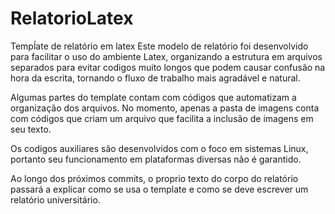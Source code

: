 # RelatorioLatex
Tempĺate de relatório em latex
Este modelo de relatório foi desenvolvido para facilitar o uso do ambiente Latex, organizando a estrutura em arquivos separados para evitar codigos muito longos que podem causar confusão na hora da escrita, tornando o fluxo de trabalho mais agradável e natural.

Algumas partes do template contam com códigos que automatizam a organização dos arquivos. No momento, apenas a pasta de imagens conta com códigos que criam um arquivo que facilita a inclusão de imagens em seu texto.

Os codigos auxiliares são desenvolvidos com o foco em sistemas Linux, portanto seu funcionamento em plataformas diversas não é garantido.

Ao longo dos próximos commits, o proprio texto do corpo do relatório passará a explicar como se usa o template e como se deve escrever um relatório universitário.
